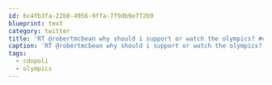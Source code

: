```yaml
---
id: 6c4fb3fa-22b8-4956-9ffa-7f9db9e772b9
blueprint: text
category: twitter
title: 'RT @robertmcbean why should i support or watch the olympics? #cdnpoli #olympics'
caption: 'RT @robertmcbean why should i support or watch the olympics? <span class="hashtag hashtag_local">#<a href="http://tweettemp.darylchymko.ca/?tag=cdnpoli">cdnpoli</a> <span class="hashtag hashtag_local">#<a href="http://tweettemp.darylchymko.ca/?tag=olympics">olympics</a>'
tags:
  - cdnpoli
  - olympics
---
```

